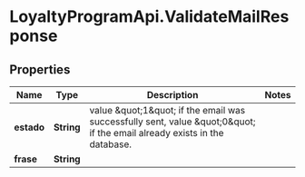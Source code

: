 # LoyaltyProgramApi.ValidateMailResponse

## Properties
Name | Type | Description | Notes
------------ | ------------- | ------------- | -------------
**estado** | **String** | value \&quot;1\&quot; if the email was successfully sent, value \&quot;0\&quot; if the email already exists in the database. | 
**frase** | **String** |  | 


